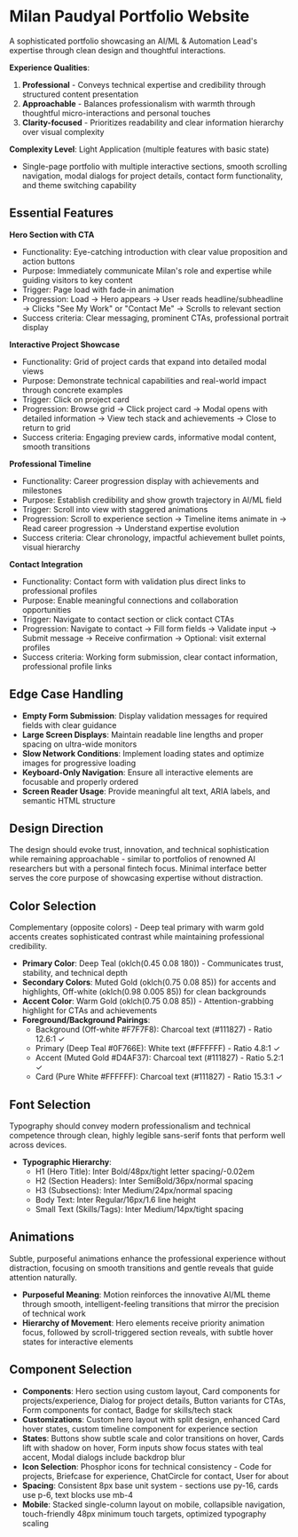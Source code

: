 # Milan Paudyal Portfolio Website

A sophisticated portfolio showcasing an AI/ML & Automation Lead's expertise through clean design and thoughtful interactions.

**Experience Qualities**:
1. **Professional** - Conveys technical expertise and credibility through structured content presentation
2. **Approachable** - Balances professionalism with warmth through thoughtful micro-interactions and personal touches
3. **Clarity-focused** - Prioritizes readability and clear information hierarchy over visual complexity

**Complexity Level**: Light Application (multiple features with basic state)
- Single-page portfolio with multiple interactive sections, smooth scrolling navigation, modal dialogs for project details, contact form functionality, and theme switching capability

## Essential Features

**Hero Section with CTA**
- Functionality: Eye-catching introduction with clear value proposition and action buttons
- Purpose: Immediately communicate Milan's role and expertise while guiding visitors to key content
- Trigger: Page load with fade-in animation
- Progression: Load → Hero appears → User reads headline/subheadline → Clicks "See My Work" or "Contact Me" → Scrolls to relevant section
- Success criteria: Clear messaging, prominent CTAs, professional portrait display

**Interactive Project Showcase**
- Functionality: Grid of project cards that expand into detailed modal views
- Purpose: Demonstrate technical capabilities and real-world impact through concrete examples
- Trigger: Click on project card
- Progression: Browse grid → Click project card → Modal opens with detailed information → View tech stack and achievements → Close to return to grid
- Success criteria: Engaging preview cards, informative modal content, smooth transitions

**Professional Timeline**
- Functionality: Career progression display with achievements and milestones
- Purpose: Establish credibility and show growth trajectory in AI/ML field
- Trigger: Scroll into view with staggered animations
- Progression: Scroll to experience section → Timeline items animate in → Read career progression → Understand expertise evolution
- Success criteria: Clear chronology, impactful achievement bullet points, visual hierarchy

**Contact Integration**
- Functionality: Contact form with validation plus direct links to professional profiles
- Purpose: Enable meaningful connections and collaboration opportunities
- Trigger: Navigate to contact section or click contact CTAs
- Progression: Navigate to contact → Fill form fields → Validate input → Submit message → Receive confirmation → Optional: visit external profiles
- Success criteria: Working form submission, clear contact information, professional profile links

## Edge Case Handling

- **Empty Form Submission**: Display validation messages for required fields with clear guidance
- **Large Screen Displays**: Maintain readable line lengths and proper spacing on ultra-wide monitors
- **Slow Network Conditions**: Implement loading states and optimize images for progressive loading
- **Keyboard-Only Navigation**: Ensure all interactive elements are focusable and properly ordered
- **Screen Reader Usage**: Provide meaningful alt text, ARIA labels, and semantic HTML structure

## Design Direction

The design should evoke trust, innovation, and technical sophistication while remaining approachable - similar to portfolios of renowned AI researchers but with a personal fintech focus. Minimal interface better serves the core purpose of showcasing expertise without distraction.

## Color Selection

Complementary (opposite colors) - Deep teal primary with warm gold accents creates sophisticated contrast while maintaining professional credibility.

- **Primary Color**: Deep Teal (oklch(0.45 0.08 180)) - Communicates trust, stability, and technical depth
- **Secondary Colors**: Muted Gold (oklch(0.75 0.08 85)) for accents and highlights, Off-white (oklch(0.98 0.005 85)) for clean backgrounds
- **Accent Color**: Warm Gold (oklch(0.75 0.08 85)) - Attention-grabbing highlight for CTAs and achievements
- **Foreground/Background Pairings**: 
  - Background (Off-white #F7F7F8): Charcoal text (#111827) - Ratio 12.6:1 ✓
  - Primary (Deep Teal #0F766E): White text (#FFFFFF) - Ratio 4.8:1 ✓
  - Accent (Muted Gold #D4AF37): Charcoal text (#111827) - Ratio 5.2:1 ✓
  - Card (Pure White #FFFFFF): Charcoal text (#111827) - Ratio 15.3:1 ✓

## Font Selection

Typography should convey modern professionalism and technical competence through clean, highly legible sans-serif fonts that perform well across devices.

- **Typographic Hierarchy**: 
  - H1 (Hero Title): Inter Bold/48px/tight letter spacing/-0.02em
  - H2 (Section Headers): Inter SemiBold/36px/normal spacing
  - H3 (Subsections): Inter Medium/24px/normal spacing
  - Body Text: Inter Regular/16px/1.6 line height
  - Small Text (Skills/Tags): Inter Medium/14px/tight spacing

## Animations

Subtle, purposeful animations enhance the professional experience without distraction, focusing on smooth transitions and gentle reveals that guide attention naturally.

- **Purposeful Meaning**: Motion reinforces the innovative AI/ML theme through smooth, intelligent-feeling transitions that mirror the precision of technical work
- **Hierarchy of Movement**: Hero elements receive priority animation focus, followed by scroll-triggered section reveals, with subtle hover states for interactive elements

## Component Selection

- **Components**: Hero section using custom layout, Card components for projects/experience, Dialog for project details, Button variants for CTAs, Form components for contact, Badge for skills/tech stack
- **Customizations**: Custom hero layout with split design, enhanced Card hover states, custom timeline component for experience section
- **States**: Buttons show subtle scale and color transitions on hover, Cards lift with shadow on hover, Form inputs show focus states with teal accent, Modal dialogs include backdrop blur
- **Icon Selection**: Phosphor icons for technical consistency - Code for projects, Briefcase for experience, ChatCircle for contact, User for about
- **Spacing**: Consistent 8px base unit system - sections use py-16, cards use p-6, text blocks use mb-4
- **Mobile**: Stacked single-column layout on mobile, collapsible navigation, touch-friendly 48px minimum touch targets, optimized typography scaling